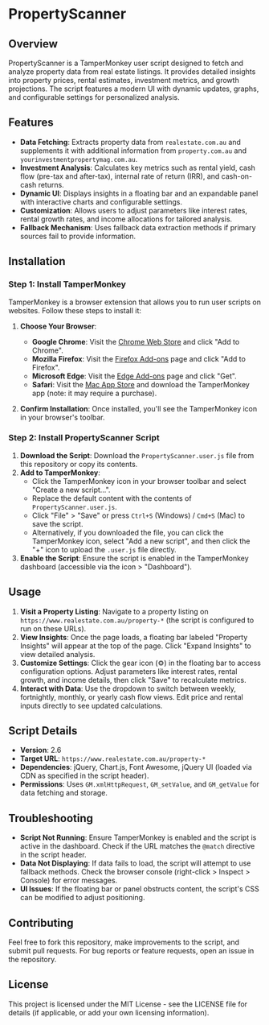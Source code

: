# PropertyScanner

## Overview

PropertyScanner is a TamperMonkey user script designed to fetch and analyze property data from real estate listings. It provides detailed insights into property prices, rental estimates, investment metrics, and growth projections. The script features a modern UI with dynamic updates, graphs, and configurable settings for personalized analysis.

## Features

- **Data Fetching**: Extracts property data from `realestate.com.au` and supplements it with additional information from `property.com.au` and `yourinvestmentpropertymag.com.au`.
- **Investment Analysis**: Calculates key metrics such as rental yield, cash flow (pre-tax and after-tax), internal rate of return (IRR), and cash-on-cash returns.
- **Dynamic UI**: Displays insights in a floating bar and an expandable panel with interactive charts and configurable settings.
- **Customization**: Allows users to adjust parameters like interest rates, rental growth rates, and income allocations for tailored analysis.
- **Fallback Mechanism**: Uses fallback data extraction methods if primary sources fail to provide information.

## Installation

### Step 1: Install TamperMonkey

TamperMonkey is a browser extension that allows you to run user scripts on websites. Follow these steps to install it:

1. **Choose Your Browser**:
   - **Google Chrome**: Visit the [Chrome Web Store](https://chrome.google.com/webstore/detail/tampermonkey/dhdgffkkebhmkfjojejmpbldmpobfkfo) and click "Add to Chrome".
   - **Mozilla Firefox**: Visit the [Firefox Add-ons](https://addons.mozilla.org/en-US/firefox/addon/tampermonkey/) page and click "Add to Firefox".
   - **Microsoft Edge**: Visit the [Edge Add-ons](https://microsoftedge.microsoft.com/addons/detail/tampermonkey/iikmkjmpaadaobahmlepeloendndfphd) page and click "Get".
   - **Safari**: Visit the [Mac App Store](https://apps.apple.com/us/app/tampermonkey/id1482490089?mt=12) and download the TamperMonkey app (note: it may require a purchase).

2. **Confirm Installation**: Once installed, you'll see the TamperMonkey icon in your browser's toolbar.

### Step 2: Install PropertyScanner Script

1. **Download the Script**: Download the `PropertyScanner.user.js` file from this repository or copy its contents.
2. **Add to TamperMonkey**:
   - Click the TamperMonkey icon in your browser toolbar and select "Create a new script...".
   - Replace the default content with the contents of `PropertyScanner.user.js`.
   - Click "File" > "Save" or press `Ctrl+S` (Windows) / `Cmd+S` (Mac) to save the script.
   - Alternatively, if you downloaded the file, you can click the TamperMonkey icon, select "Add a new script", and then click the "+" icon to upload the `.user.js` file directly.
3. **Enable the Script**: Ensure the script is enabled in the TamperMonkey dashboard (accessible via the icon > "Dashboard").

## Usage

1. **Visit a Property Listing**: Navigate to a property listing on `https://www.realestate.com.au/property-*` (the script is configured to run on these URLs).
2. **View Insights**: Once the page loads, a floating bar labeled "Property Insights" will appear at the top of the page. Click "Expand Insights" to view detailed analysis.
3. **Customize Settings**: Click the gear icon (⚙️) in the floating bar to access configuration options. Adjust parameters like interest rates, rental growth, and income details, then click "Save" to recalculate metrics.
4. **Interact with Data**: Use the dropdown to switch between weekly, fortnightly, monthly, or yearly cash flow views. Edit price and rental inputs directly to see updated calculations.

## Script Details

- **Version**: 2.6
- **Target URL**: `https://www.realestate.com.au/property-*`
- **Dependencies**: jQuery, Chart.js, Font Awesome, jQuery UI (loaded via CDN as specified in the script header).
- **Permissions**: Uses `GM.xmlHttpRequest`, `GM_setValue`, and `GM_getValue` for data fetching and storage.

## Troubleshooting

- **Script Not Running**: Ensure TamperMonkey is enabled and the script is active in the dashboard. Check if the URL matches the `@match` directive in the script header.
- **Data Not Displaying**: If data fails to load, the script will attempt to use fallback methods. Check the browser console (right-click > Inspect > Console) for error messages.
- **UI Issues**: If the floating bar or panel obstructs content, the script's CSS can be modified to adjust positioning.

## Contributing

Feel free to fork this repository, make improvements to the script, and submit pull requests. For bug reports or feature requests, open an issue in the repository.

## License

This project is licensed under the MIT License - see the LICENSE file for details (if applicable, or add your own licensing information).
